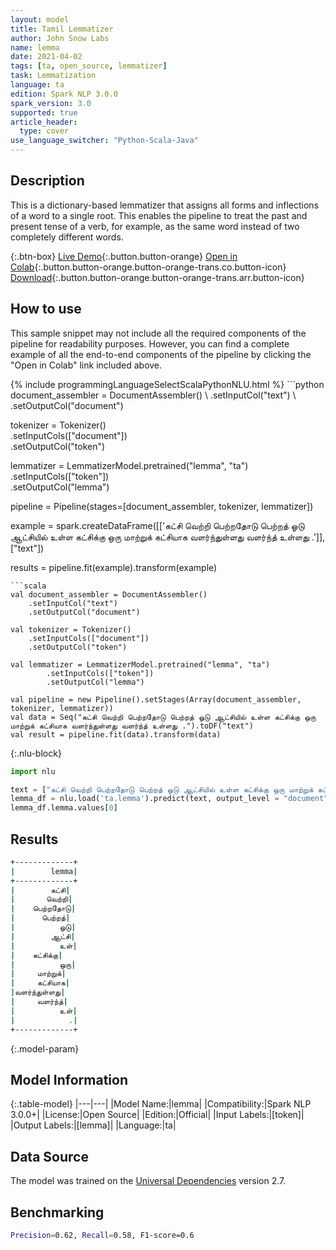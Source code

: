 ```yaml
---
layout: model
title: Tamil Lemmatizer
author: John Snow Labs
name: lemma
date: 2021-04-02
tags: [ta, open_source, lemmatizer]
task: Lemmatization
language: ta
edition: Spark NLP 3.0.0
spark_version: 3.0
supported: true
article_header:
  type: cover
use_language_switcher: "Python-Scala-Java"
---
```


## Description

This is a dictionary-based lemmatizer that assigns all forms and inflections of a word to a single root. This enables the pipeline to treat the past and present tense of a verb, for example, as the same word instead of two completely different words.

{:.btn-box}
[Live Demo](https://demo.johnsnowlabs.com/public/TEXT_PREPROCESSING/){:.button.button-orange}
[Open in Colab](https://colab.research.google.com/github/JohnSnowLabs/spark-nlp-workshop/blob/master/tutorials/streamlit_notebooks/TEXT_PREPROCESSING.ipynb){:.button.button-orange.button-orange-trans.co.button-icon}
[Download](https://s3.amazonaws.com/auxdata.johnsnowlabs.com/public/models/lemma_ta_3.0.0_3.0_1617388293492.zip){:.button.button-orange.button-orange-trans.arr.button-icon}

## How to use

This sample snippet may not include all the required components of the pipeline for readability purposes. However, you can find a complete example of all the end-to-end components of the pipeline by clicking the "Open in Colab" link included above.




<div class="tabs-box" markdown="1">
{% include programmingLanguageSelectScalaPythonNLU.html %}
```python
document_assembler = DocumentAssembler() \
    .setInputCol("text") \
    .setOutputCol("document")

tokenizer = Tokenizer()\
    .setInputCols(["document"]) \
    .setOutputCol("token")

lemmatizer = LemmatizerModel.pretrained("lemma", "ta") \
        .setInputCols(["token"]) \
        .setOutputCol("lemma")

pipeline = Pipeline(stages=[document_assembler, tokenizer, lemmatizer])

example = spark.createDataFrame([['கட்சி வெற்றி பெற்றதோடு பெற்றத் ஓடு ஆட்சியில் உள்ள கட்சிக்கு ஒரு மாற்றுக் கட்சியாக வளர்ந்துள்ளது வளர்ந்த் உள்ளது .']], ["text"])

results = pipeline.fit(example).transform(example)
```
```scala
val document_assembler = DocumentAssembler()
    .setInputCol("text")
    .setOutputCol("document")

val tokenizer = Tokenizer()
    .setInputCols(["document"])
    .setOutputCol("token")

val lemmatizer = LemmatizerModel.pretrained("lemma", "ta")
        .setInputCols(["token"])
        .setOutputCol("lemma")

val pipeline = new Pipeline().setStages(Array(document_assembler, tokenizer, lemmatizer))
val data = Seq("கட்சி வெற்றி பெற்றதோடு பெற்றத் ஓடு ஆட்சியில் உள்ள கட்சிக்கு ஒரு மாற்றுக் கட்சியாக வளர்ந்துள்ளது வளர்ந்த் உள்ளது .").toDF("text")
val result = pipeline.fit(data).transform(data)
```

{:.nlu-block}
```python
import nlu

text = ["கட்சி வெற்றி பெற்றதோடு பெற்றத் ஓடு ஆட்சியில் உள்ள கட்சிக்கு ஒரு மாற்றுக் கட்சியாக வளர்ந்துள்ளது வளர்ந்த் உள்ளது ."]
lemma_df = nlu.load('ta.lemma').predict(text, output_level = "document")
lemma_df.lemma.values[0]
```
</div>

## Results

```bash
+-------------+
|        lemma|
+-------------+
|        கட்சி|
|       வெற்றி|
|    பெற்றதோடு|
|      பெற்றத்|
|          ஓடு|
|        ஆட்சி|
|          உள்|
|    கட்சிக்கு|
|          ஒரு|
|     மாற்றுக்|
|     கட்சியாக|
|வளர்ந்துள்ளது|
|     வளர்ந்த்|
|          உள்|
|            .|
+-------------+
```

{:.model-param}
## Model Information

{:.table-model}
|---|---|
|Model Name:|lemma|
|Compatibility:|Spark NLP 3.0.0+|
|License:|Open Source|
|Edition:|Official|
|Input Labels:|[token]|
|Output Labels:|[lemma]|
|Language:|ta|

## Data Source

The model was trained on the [Universal Dependencies](https://www.universaldependencies.org) version 2.7.

## Benchmarking

```bash
Precision=0.62, Recall=0.58, F1-score=0.6
```